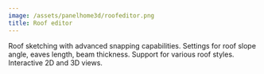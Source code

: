 ```yaml
---
image: /assets/panelhome3d/roofeditor.png
title: Roof editor
---
```

Roof sketching with advanced snapping capabilities. Settings for roof slope angle, eaves length, beam thickness. Support for various roof styles. Interactive 2D and 3D views.
